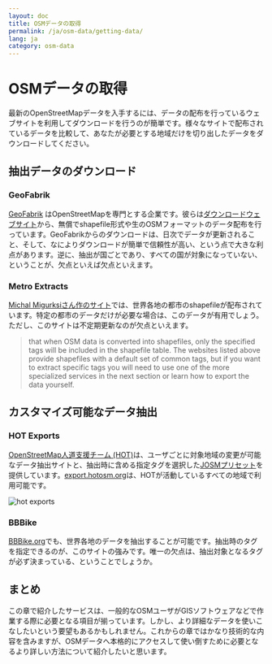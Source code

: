 ```yaml
---
layout: doc
title: OSMデータの取得
permalink: /ja/osm-data/getting-data/
lang: ja
category: osm-data
---
```


OSMデータの取得
=================

最新のOpenStreetMapデータを入手するには、データの配布を行っているウェブサイトを利用してダウンロードを行うのが簡単です。様々なサイトで配布されているデータを比較して、あなたが必要とする地域だけを切り出したデータをダウンロードしてください。

抽出データのダウンロード
--------------------------

### GeoFabrik
[GeoFabrik](http://geofabrik.de) はOpenStreetMapを専門とする企業です。彼らは[ダウンロードウェブサイト](http://download.geofabrik.de)から、無償でshapefile形式や生のOSMフォーマットのデータ配布を行っています。GeoFabrikからのダウンロードは、日次でデータが更新されること、そして、なによりダウンロードが簡単で信頼性が高い、という点で大きな利点があります。逆に、抽出が国ごとであり、すべての国が対象になっていない、ということが、欠点といえば欠点といえます。

### Metro Extracts
[Michal Migurksiさん作のサイト](http://metro.teczno.com/)では、世界各地の都市のshapefileが配布されています。特定の都市のデータだけが必要な場合は、このデータが有用でしょう。ただし、このサイトは不定期更新なのが欠点といえます。

>that when OSM data is converted into shapefiles, only the specified tags will be
>included in the shapefile table. The websites listed above provide shapefiles
>with a default set of common tags, but if you want to extract specific tags
>you will need to use one of the more specialized services in the next section
>or learn how to export the data yourself.

カスタマイズ可能なデータ抽出
-------------------

### HOT Exports
[OpenStreetMap人道支援チーム (HOT)](http://hotosm.org)は、ユーザごとに対象地域の変更が可能なデータ抽出サイトと、抽出時に含める指定タグを選択した[JOSMプリセット](/ja/josm/josm-presets/)を提供しています。[export.hotosm.org](http://export.hotosm.org)は、HOTが活動しているすべての地域で利用可能です。

![hot exports][]

### BBBike
[BBBike.org](http://extract.bbbike.org/)でも、世界各地のデータを抽出することが可能です。抽出時のタグを指定できるのが、このサイトの強みです。唯一の欠点は、抽出対象となるタグが必ず決まっている、ということでしょうか。

まとめ
-------
この章で紹介したサービスは、一般的なOSMユーザがGISソフトウェアなどで作業する際に必要となる項目が揃っています。しかし、より詳細なデータを使いこなしたいという要望もあるかもしれません。これからの章ではかなり技術的な内容を含みますが、OSMデータへ本格的にアクセスして使い倒すために必要となるより詳しい方法について紹介したいと思います。

[hot exports]: /images/jp/osm-data/getting-data/hot-exports.png
